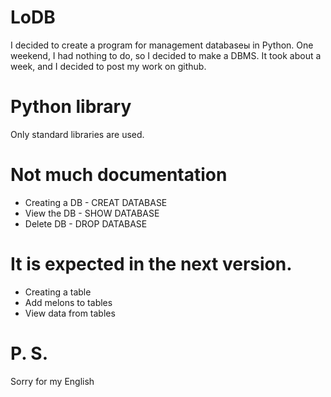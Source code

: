 # LoDB

I decided to create a program for management databaseы in Python. One weekend, I had nothing to do, so I decided to make a DBMS. It took about a week, and I decided to post my work on github.

# Python library
Only standard libraries are used.

# Not much documentation

- Creating a DB - CREAT DATABASE
- View the DB - SHOW DATABASE
- Delete DB - DROP DATABASE

# It is expected in the next version.

- Creating a table
- Add melons to tables
- View data from tables

# P. S.
Sorry for my English

